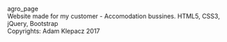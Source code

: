 agro_page
</br>
Website made for my customer - Accomodation bussines.
HTML5, CSS3, jQuery, Bootstrap
</br>
Copyrights: Adam Klepacz 2017
